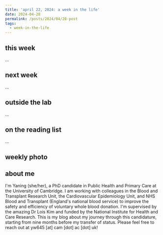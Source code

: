 ```yaml
---
title: 'april 22, 2024: a week in the life'
date: 2024-04-28
permalink: /posts/2024/04/28-post
tags:
  - week-in-the-life
---
```


this week
------
...

next week
------
...

outside the lab
------
...

on the reading list
------
...

weekly photo
------


about me
------
I'm Yaning (she/her), a PhD candidate in Public Health and Primary Care at the University of Cambridge. I am working with colleagues in the Blood and Transplant Research Unit, the Cardiovascular Epidemiology Unit, and NHS Blood and Transplant (England's national blood service) to improve the safety and efficiency of voluntary whole blood donation. I'm supervised by the amazing Dr Lois Kim and funded by the National Institute for Health and Care Research. This is my blog about my journey through this candidature, starting from nine months before my transfer of status. Please feel free to reach out at yw645 [at] cam [dot] ac [dot] uk!
